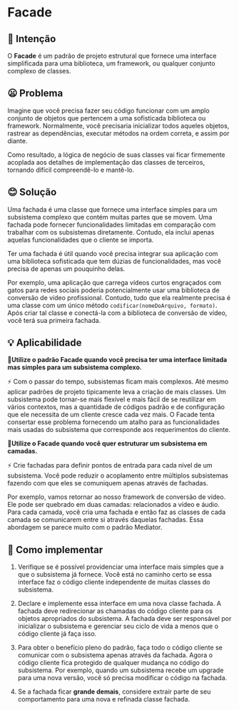 # Facade
## 💬 Intenção
O **Facade** é um padrão de projeto estrutural que fornece uma interface simplificada para uma biblioteca, um framework, ou qualquer conjunto complexo de classes.

## 😦 Problema
Imagine que você precisa fazer seu código funcionar com um amplo conjunto de objetos que pertencem a uma sofisticada biblioteca ou framework. Normalmente, você precisaria inicializar todos aqueles objetos, rastrear as dependências, executar métodos na ordem correta, e assim por diante.

Como resultado, a lógica de negócio de suas classes vai ficar firmemente acoplada aos detalhes de implementação das classes de terceiros, tornando difícil compreendê-lo e mantê-lo.

## 😊 Solução
Uma fachada é uma classe que fornece uma interface simples para um subsistema complexo que contém muitas partes que se movem. Uma fachada pode fornecer funcionalidades limitadas em comparação com trabalhar com os subsistemas diretamente. Contudo, ela inclui apenas aquelas funcionalidades que o cliente se importa.

Ter uma fachada é útil quando você precisa integrar sua aplicação com uma biblioteca sofisticada que tem dúzias de funcionalidades, mas você precisa de apenas um pouquinho delas.

Por exemplo, uma aplicação que carrega vídeos curtos engraçados com gatos para redes sociais poderia potencialmente usar uma biblioteca de conversão de vídeo profissional. Contudo, tudo que ela realmente precisa é uma classe com um único método `codificar(nomeDoArquivo, formato)`. Após criar tal classe e conectá-la com a biblioteca de conversão de vídeo, você terá sua primeira fachada.

## 💡 Aplicabilidade

**🐞Utilize o padrão Facade quando você precisa ter uma interface limitada mas simples para um subsistema complexo.**

⚡ Com o passar do tempo, subsistemas ficam mais complexos. Até mesmo aplicar padrões de projeto tipicamente leva a criação de mais classes. Um subsistema pode tornar-se mais flexível e mais fácil de se reutilizar em vários contextos, mas a quantidade de códigos padrão e de configuração que ele necessita de um cliente cresce cada vez mais. O Facade tenta consertar esse problema fornecendo um atalho para as funcionalidades mais usadas do subsistema que corresponde aos requerimentos do cliente.

**🐞Utilize o Facade quando você quer estruturar um subsistema em camadas.**

⚡ Crie fachadas para definir pontos de entrada para cada nível de um subsistema. Você pode reduzir o acoplamento entre múltiplos subsistemas fazendo com que eles se comuniquem apenas através de fachadas.

Por exemplo, vamos retornar ao nosso framework de conversão de vídeo. Ele pode ser quebrado em duas camadas: relacionados a vídeo e áudio. Para cada camada, você cria uma fachada e então faz as classes de cada camada se comunicarem entre si através daquelas fachadas. Essa abordagem se parece muito com o padrão Mediator.

## 📝 Como implementar
1. Verifique se é possível providenciar uma interface mais simples que a que o subsistema já fornece. Você está no caminho certo se essa interface faz o código cliente independente de muitas classes do subsistema.

2. Declare e implemente essa interface em uma nova classe fachada. A fachada deve redirecionar as chamadas do código cliente para os objetos apropriados do subsistema. A fachada deve ser responsável por inicializar o subsistema e gerenciar seu ciclo de vida a menos que o código cliente já faça isso.

3. Para obter o benefício pleno do padrão, faça todo o código cliente se comunicar com o subsistema apenas através da fachada. Agora o código cliente fica protegido de qualquer mudança no código do subsistema. Por exemplo, quando um subsistema recebe um upgrade para uma nova versão, você só precisa modificar o código na fachada.

4. Se a fachada ficar **grande demais**, considere extrair parte de seu comportamento para uma nova e refinada classe fachada.
